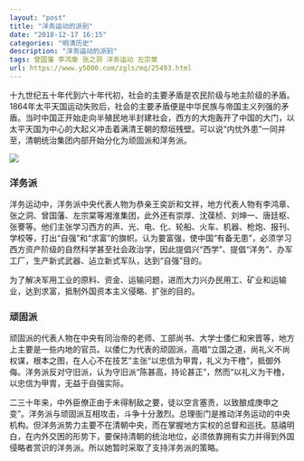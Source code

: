 ```yaml
---
layout: "post"
title: "洋务运动的派别"
date: "2018-12-17 16:15"
categories: "明清历史"
description: "洋务运动的派别"
tags: 曾国藩 李鸿章 张之洞 洋务运动 左宗棠
url: https://www.y5000.com/zgls/mq/25493.html
---
```






十九世纪五十年代到六十年代初，社会的主要矛盾是农民阶级与地主阶级的矛盾。1864年太平天国运动失败后，社会的主要矛盾便是中华民族与帝国主义列强的矛盾。当时中国正开始走向半殖民地半封建社会，西方的大炮轰开了中国的大门，以太平天国为中心的大起义冲击着满清王朝的颓垣残壁。可以说“内忧外患”一同并至，清朝统治集团内部开始分化为顽固派和洋务派。

![](https://img.y5000.com/uploads/allimg/170913/8-1F913132131a8.jpg)

###  洋务派

洋务运动中，洋务派中央代表人物为恭亲王奕訢和文祥，地方代表人物有李鸿章、张之洞、曾国藩、左宗棠等湘淮集团，此外还有崇厚、沈葆桢、刘坤一、唐廷枢、张謇等。他们主张学习西方的声、光、电、化、轮船、火车、机器、枪炮、报刊、学校等，打出“自强”和“求富”的旗帜。认为要富强，使中国“有备无患”，必须学习西方资产阶级的自然科学甚至社会政治学，因此提倡兴“西学”、提倡“洋务”、办军工厂，生产新式武器、迠立新式军队，达到“自强”目的。

为了解决军用工业的原料、资金、运输问题，进而大力兴办民用工、矿业和运输业，达到求富，抵制外国资本主义侵略、扩张的目的。

###  顽固派

顽固派的代表人物在中央有同治帝的老师、工部尚书、大学士倭仁和宋晋等，地方上主要是一些内地的官员。以倭仁为代表的顽固派，高唱“立国之道，尚礼义不尚权谋，根本之图，在人心不在技艺”主张“以忠信为甲胄，礼义为干橹”，抵御外侮。洋务派反对守旧派，认为守旧派“陈甚高，持论甚正”，然而“以礼义为干橹，以忠信为甲胄，无益于自强实际。

二三十年来，中外臣僚正由于未得制敌之要，徒以空言塞责，以致酿成庚申之变”。洋务派与顽固派互相攻击，斗争十分激烈。总理衙门是推动洋务运动的中央机构。但洋务派势力主要不在清朝中央，而在掌握地方实权的总督和巡抚。慈禧明白，在内外交困的形势下，要保持清朝的统治地位，必须依靠拥有实力并得到外国侵略者赏识的洋务派。所以她暂时采取了支持洋务派的策略。
